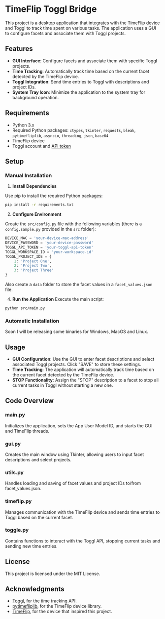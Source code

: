 # TimeFlip Toggl Bridge

This project is a desktop application that integrates with the TimeFlip device and Toggl to track time spent on various tasks. The application uses a GUI to configure facets and associate them with Toggl projects.

## Features

- **GUI Interface**: Configure facets and associate them with specific Toggl projects.
- **Time Tracking**: Automatically track time based on the current facet detected by the TimeFlip device.
- **Toggl Integration**: Send time entries to Toggl with descriptions and project IDs.
- **System Tray Icon**: Minimize the application to the system tray for background operation.

## Requirements

- Python 3.x
- Required Python packages: `ctypes`, `tkinter`, `requests`, `bleak`, `pytimefliplib`, `asyncio`, `threading`, `json`, `base64`
- TimeFlip device
- Toggl account and [API token](https://track.toggl.com/profile#api-token)

## Setup

### Manual Installation

1. **Install Dependencies**

Use pip to install the required Python packages:

```bash
pip install -r requirements.txt
```

2. **Configure Environment**

Create the `src/config.py` file with the following variables (there is a `config.sample.py` provided in the `src` folder):	

```python
DEVICE_MAC = 'your-device-mac-address'
DEVICE_PASSWORD = 'your-device-password'
TOGGL_API_TOKEN = 'your-toggl-api-token'
TOGGL_WORKSPACE_ID = 'your-workspace-id'
TOGGL_PROJECT_IDS = {
    1: 'Project One',
    2: 'Project Two',
    3: 'Project Three'
}
```

Also create a `data` folder to store the facet values in a `facet_values.json` file.

4. **Run the Application**
Execute the main script:
```bash
python src/main.py
```

### Automatic Installation

Soon I will be releasing some binaries for Windows, MacOS and Linux.

## Usage
* **GUI Configuration**: Use the GUI to enter facet descriptions and select associated Toggl projects. Click "SAVE" to store these settings.
* **Time Tracking**: The application will automatically track time based on the current facet detected by the TimeFlip device.
* **STOP Functionality**: Assign the "STOP" description to a facet to stop all current tasks in Toggl without starting a new one.

## Code Overview
### main.py
Initializes the application, sets the App User Model ID, and starts the GUI and TimeFlip threads.
### gui.py
Creates the main window using Tkinter, allowing users to input facet descriptions and select projects.
### utils.py
Handles loading and saving of facet values and project IDs to/from facet_values.json.
### timeflip.py
Manages communication with the TimeFlip device and sends time entries to Toggl based on the current facet.
### toggle.py
Contains functions to interact with the Toggl API, stopping current tasks and sending new time entries.

## License
This project is licensed under the MIT License.

## Acknowledgments
- [Toggl](https://engineering.toggl.com/docs/), for the time tracking API.
- [pytimefliplib](https://github.com/pierre-24/pytimefliplib), for the TimeFlip device library.
- [TimeFlip](https://timeflip.io/), for the device that inspired this project.